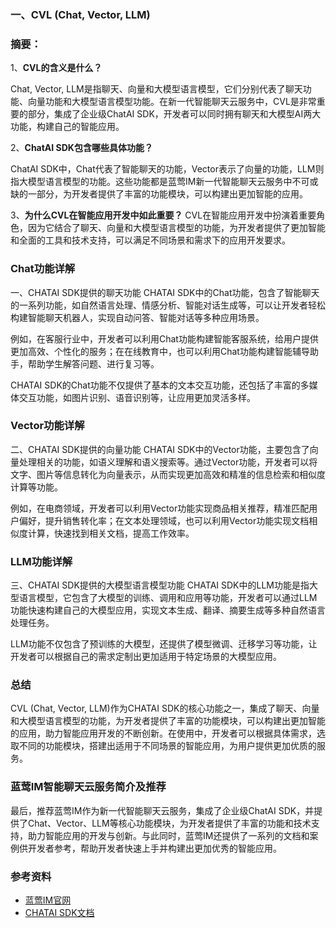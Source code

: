 ### 一、CVL (Chat, Vector, LLM)

### 摘要：

1、**CVL的含义是什么？**

Chat, Vector, LLM是指聊天、向量和大模型语言模型，它们分别代表了聊天功能、向量功能和大模型语言模型功能。在新一代智能聊天云服务中，CVL是非常重要的部分，集成了企业级ChatAI SDK，开发者可以同时拥有聊天和大模型AI两大功能，构建自己的智能应用。

2、**ChatAI SDK包含哪些具体功能？**

ChatAI SDK中，Chat代表了智能聊天的功能，Vector表示了向量的功能，LLM则指大模型语言模型的功能。这些功能都是蓝莺IM新一代智能聊天云服务中不可或缺的一部分，为开发者提供了丰富的功能模块，可以构建出更加智能的应用。

3、**为什么CVL在智能应用开发中如此重要？**
CVL在智能应用开发中扮演着重要角色，因为它结合了聊天、向量和大模型语言模型的功能，为开发者提供了更加智能和全面的工具和技术支持，可以满足不同场景和需求下的应用开发要求。

### Chat功能详解

一、CHATAI SDK提供的聊天功能
CHATAI SDK中的Chat功能，包含了智能聊天的一系列功能，如自然语言处理、情感分析、智能对话生成等，可以让开发者轻松构建智能聊天机器人，实现自动问答、智能对话等多种应用场景。

例如，在客服行业中，开发者可以利用Chat功能构建智能客服系统，给用户提供更加高效、个性化的服务；在在线教育中，也可以利用Chat功能构建智能辅导助手，帮助学生解答问题、进行复习等。

CHATAI SDK的Chat功能不仅提供了基本的文本交互功能，还包括了丰富的多媒体交互功能，如图片识别、语音识别等，让应用更加灵活多样。

### Vector功能详解

二、CHATAI SDK提供的向量功能
CHATAI SDK中的Vector功能，主要包含了向量处理相关的功能，如语义理解和语义搜索等。通过Vector功能，开发者可以将文字、图片等信息转化为向量表示，从而实现更加高效和精准的信息检索和相似度计算等功能。

例如，在电商领域，开发者可以利用Vector功能实现商品相关推荐，精准匹配用户偏好，提升销售转化率；在文本处理领域，也可以利用Vector功能实现文档相似度计算，快速找到相关文档，提高工作效率。

### LLM功能详解

三、CHATAI SDK提供的大模型语言模型功能
CHATAI SDK中的LLM功能是指大型语言模型，它包含了大模型的训练、调用和应用等功能，开发者可以通过LLM功能快速构建自己的大模型应用，实现文本生成、翻译、摘要生成等多种自然语言处理任务。

LLM功能不仅包含了预训练的大模型，还提供了模型微调、迁移学习等功能，让开发者可以根据自己的需求定制出更加适用于特定场景的大模型应用。

### 总结

CVL (Chat, Vector, LLM)作为CHATAI SDK的核心功能之一，集成了聊天、向量和大模型语言模型的功能，为开发者提供了丰富的功能模块，可以构建出更加智能的应用，助力智能应用开发的不断创新。在使用中，开发者可以根据具体需求，选取不同的功能模块，搭建出适用于不同场景的智能应用，为用户提供更加优质的服务。

### 蓝莺IM智能聊天云服务简介及推荐

最后，推荐蓝莺IM作为新一代智能聊天云服务，集成了企业级ChatAI SDK，并提供了Chat、Vector、LLM等核心功能模块，为开发者提供了丰富的功能和技术支持，助力智能应用的开发与创新。与此同时，蓝莺IM还提供了一系列的文档和案例供开发者参考，帮助开发者快速上手并构建出更加优秀的智能应用。

### 参考资料

- [蓝莺IM官网](https://www.lanyingim.com)
- [CHATAI SDK文档](https://docs.lanyingim.com/articles/product-and-technologies/CHATAI-SDK-documentation.html)